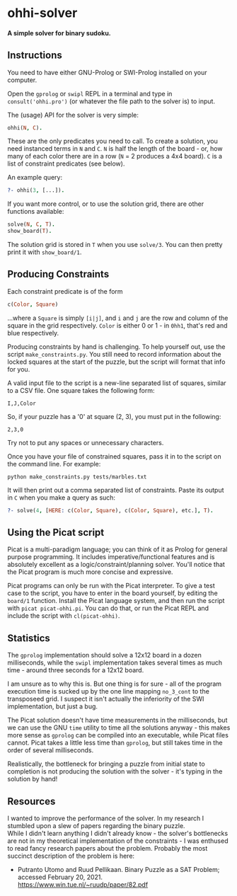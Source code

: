 # ohhi-solver

#### A simple solver for binary sudoku.

## Instructions

You need to have either GNU-Prolog or SWI-Prolog installed on your computer.

Open the `gprolog` or `swipl` REPL in a terminal and type in `consult('ohhi.pro')` (or whatever the file path to the solver is) to input.

The (usage) API for the solver is very simple:

```prolog
ohhi(N, C).
```

These are the only predicates you need to call.  To create a solution, you need instanced terms in `N` and `C`.  `N` is half the length of the board - or, how many of each color there are in a row (`N` = 2 produces a 4x4 board).  `C` is a list of constraint predicates (see below).  

An example query:

```prolog
?- ohhi(3, [...]).
```

If you want more control, or to use the solution grid, there are other functions available:

```prolog
solve(N, C, T).
show_board(T).
```

The solution grid is stored in `T` when you use `solve/3`. You can then pretty print it with `show_board/1`.

## Producing Constraints

Each constraint predicate is of the form

```prolog
c(Color, Square)
```

...where a `Square` is simply `[i|j]`, and `i` and `j` are the row and column of the square in the grid respectively.  `Color` is either 0 or 1 - in `0hh1`, that's red and blue respectively.

Producing constraints by hand is challenging.  To help yourself out, use the script `make_constraints.py`.  You still need to record information about the locked squares at the start of the puzzle, but the script will format that info for you.

A valid input file to the script is a new-line separated list of squares, similar to a CSV file.  One square takes the following form:

```
I,J,Color
```

So, if  your puzzle has a '0' at square (2, 3), you must put in the following:

```
2,3,0
```

Try not to put any spaces or unnecessary characters.

Once you have your file of constrained squares, pass it in to the script on the command line.  For example:

```
python make_constraints.py tests/marbles.txt
```

It will then print out a comma separated list of constraints.  Paste its output in `C` when you make a query as such:

```prolog
?- solve(4, [HERE: c(Color, Square), c(Color, Square), etc.], T).
```

## Using the Picat script

Picat is a multi-paradigm language; you can think of it as Prolog for general purpose programming.  It includes
imperative/functional features and is absolutely excellent as a logic/constraint/planning solver.  You'll notice that
the Picat program is much more concise and expressive.

Picat programs can only be run with the Picat interpreter.  To give a test case to the script, you have to enter
in the board yourself, by editing the `board/1` function.  Install the Picat language system, and then run the
script with `picat picat-ohhi.pi`.  You can do that, or run the Picat REPL and include the script with `cl(picat-ohhi)`.


## Statistics

The `gprolog` implementation should solve a 12x12 board in a dozen milliseconds, while the `swipl` implementation
takes several times as much time - around three seconds for a 12x12 board.

I am unsure as to why this is.  But one thing is for sure - all of the program execution time is sucked up by the one line
mapping `no_3_cont` to the transposeed grid.  I suspect it isn't actually the inferiority of the SWI implementation,
but just a bug.

The Picat solution doesn't have time measurements in the milliseconds, but we can use the GNU `time` utility to time
all the solutions anyway - this makes more sense as `gprolog` can be compiled into an executable, while Picat files cannot.
Picat takes a little less time than `gprolog`, but still takes time in the order of several milliseconds.

Realistically, the bottleneck for bringing a puzzle from initial state to completion is not 
producing the solution with the solver - it's typing in the solution by hand!

## Resources

I wanted to improve the performance of the solver.  In my research I stumbled upon a slew of papers regarding the binary puzzle.  
While I didn't learn anything I didn't already know - the solver's bottlenecks are not in my theoretical implementation of the constraints - I was enthused
to read fancy research papers about the problem.  Probably the most succinct description of the problem is here:

- Putranto Utomo and Ruud Pellikaan. Binary Puzzle as a SAT Problem; accessed February 20, 2021. https://www.win.tue.nl/~ruudp/paper/82.pdf



